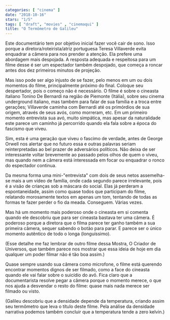 ```yaml
---
categories: [ "cinema" ]
date: "2018-10-16"
stars: "1/5"
tags: [ "draft", "movies" , "cinemaqui" ]
title: "O Termômetro de Galileu"
---
```

Este documentário tem por objetivo inicial fazer você cair de sono. Isso porque a diretora/roteirista/atriz portuguesa Teresa Villaverde evita enquadrar a câmera para nos prender a atenção. Ela prefere uma abordagem mais despojada. A resposta adequada e respeitosa para um filme desse é ser um espectador também despojado, que começa a roncar antes dos dez primeiros minutos de projeção.

Mas isso pode ser algo injusto de se fazer, pelo menos em um ou dois momentos do filme, principalmente próximo do final. Coloque seu despertador, pois o começo não é necessário. O filme é sobre o cineasta italiano Tonino De Bernardi na região de Piemonte (Itália), sobre seu cinema underground italiano, mas também para falar de sua família e a troca entre gerações; Villaverde caminha com Bernardi até os primórdios de sua origem, através de seus avós, como morreram, etc. Em um primeiro momento entrevista sua avó, muito simpática, mas apesar da naturalidade este parece um caminho já percorrido quando ela fala sobre a época do fascismo que viveu.

Sim, esta é uma geração que viveu o fascimo de verdade, antes de George Orwell nos alertar que no futuro essa e outras palavras seriam reinterpretadas ao bel prazer de adversários políticos. Não deixa de ser interessante voltar brevemente ao passado pelos olhos de quem o viveu, mas quando nem a câmera está interessada em focar ou enquadrar o ronco do espectador continua.

Da mesma forma uma mini-"entrevista" com dois de seus netos assemelha-se mais a um vídeo de família, onde cada segundo parece irrelevante, pois é a visão de crianças sob a máscara do social. Elas já perderam a espontaneidade, assim como quase todos que participam do filme, relatando morosamente textos em apenas um tom, tentando de todas as formas te fazer perder o fio da meada. Conseguem. Várias vezes.

Mas há um momento mais poderoso onde o cineasta em si comenta quando ele descobriu que para ser cineasta bastava ter uma câmera. É poderoso porque a diretora que o filma parece ter ganho também a sua primeira câmera, sequer sabendo o botão para parar. E parece ser o único momento autêntico de todo o longa (longuíssimo).

(Esse detalhe me faz lembrar de outro filme dessa Mostra, O Criador de Universos, que também parece nos mostrar que essa ideia de hoje em dia qualquer um poder filmar não é tão boa assim.)

Quase sempre usando sua câmera como microfone, o filme está querendo encontrar momentos dignos de ser filmado, como a face do cineasta quando ele vai falar sobre o suicídio do avô. Fica claro que a documentarista resolve pegar a câmera porque o momento merece, o que nos ajuda a desvendar o resto do filme: quase mais nada merece ser filmado ou visto.

(Galileu descobriu que a densidade depende da temperatura, criando assim seu termômetro que leva o título deste filme. Pela análise da densidade narrativa podemos também concluir que a temperatura tende a zero kelvin.)
